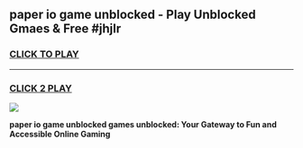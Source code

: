 
## paper io game unblocked - Play Unblocked Gmaes & Free #jhjlr
<h3>
<a href="https://news.freeplayer.one?title=paper_io_game_unblocked&ref=24F">CLICK TO PLAY</a></h3>
<hr>

<h3>
<a href="https://news.freeplayer.one?title=paper_io_game_unblocked&ref=24F">CLICK 2 PLAY</a>
  
</h3>

<a href="https://news.freeplayer.one?title=paper_io_game_unblocked&ref=24F/"><img src="https://clearcache.store/games.png"></a>


**paper io game unblocked games unblocked: Your Gateway to Fun and Accessible Online Gaming**

